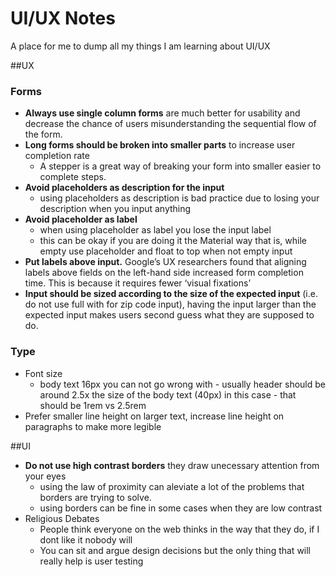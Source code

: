 # UI/UX Notes

A place for me to dump all my things I am learning about UI/UX

##UX
### Forms
- **Always use single column forms** are much better for usability and decrease the chance of users misunderstanding the sequential flow of the form.
- **Long forms should be broken into smaller parts** to increase user completion rate
    - A stepper is a great way of breaking your form into smaller easier to complete steps. 
- **Avoid placeholders as description for the input** 
    - using placeholders as description is bad practice due to losing your description when you input anything
- **Avoid placeholder as label**
    - when using placeholder as label you lose the input label
    - this can be okay if you are doing it the Material way that is, while empty use placeholder and float to top when not empty input
- **Put labels above input.** Google’s UX researchers found that aligning labels above fields on the left-hand side increased form completion time. This is because it requires fewer ‘visual fixations’
- **Input should be sized according to the size of the expected input** (i.e. do not use full with for zip code input), having the input larger than the expected input makes users second guess what they are supposed to do.

### Type
- Font size
  - body text 16px you can not go wrong with - usually header should be around 2.5x the size of the body text (40px) in this case - that should be 1rem vs 2.5rem
- Prefer smaller line height on larger text, increase line height on paragraphs to make more legible

##UI
- **Do not use high contrast borders** they draw unecessary attention from your eyes
    - using the law of proximity can aleviate a lot of the problems that borders are trying to solve.
    - using borders can be fine in some cases when they are low contrast
- Religious Debates 
    - People think everyone on the web thinks in the way that they do, if I dont like it nobody will 
    - You can sit and argue design decisions but the only thing that will really help is user testing